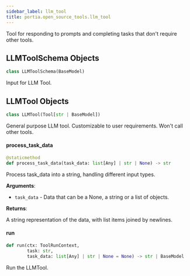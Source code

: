 ```yaml
---
sidebar_label: llm_tool
title: portia.open_source_tools.llm_tool
---
```


Tool for responding to prompts and completing tasks that don&#x27;t require other tools.

## LLMToolSchema Objects

```python
class LLMToolSchema(BaseModel)
```

Input for LLM Tool.

## LLMTool Objects

```python
class LLMTool(Tool[str | BaseModel])
```

General purpose LLM tool. Customizable to user requirements. Won&#x27;t call other tools.

#### process\_task\_data

```python
@staticmethod
def process_task_data(task_data: list[Any] | str | None) -> str
```

Process task_data into a string, handling different input types.

**Arguments**:

- `task_data` - Data that can be a None, a string or a list of objects.
  

**Returns**:

  A string representation of the data, with list items joined by newlines.

#### run

```python
def run(ctx: ToolRunContext,
        task: str,
        task_data: list[Any] | str | None = None) -> str | BaseModel
```

Run the LLMTool.

